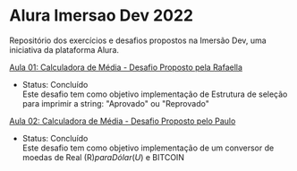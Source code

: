 # Alura Imersao Dev 2022
Repositório dos exercícios e desafios propostos na Imersão Dev, uma iniciativa da plataforma Alura.

[Aula 01: Calculadora de Média - Desafio Proposto pela Rafaella](https://codepen.io/idfgabe/pen/XWzLmKK)
- Status: Concluído <br> 
Este desafio tem como objetivo implementação de Estrutura de seleção para imprimir a string: "Aprovado" ou "Reprovado" <br> 

[Aula 02: Calculadora de Média - Desafio Proposto pelo Paulo](https://codepen.io/idfgabe/pen/oNorbYm?editors=1111)
- Status: Concluído <br>
Este desafio tem como objetivo implementação de um conversor de moedas de Real (R$) para Dólar (U$) e BITCOIN

